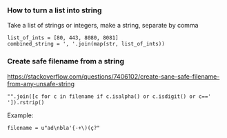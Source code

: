 ### How to turn a list into string

Take a list of strings or integers, make a string, separate by comma
```
list_of_ints = [80, 443, 8080, 8081]
combined_string = ', '.join(map(str, list_of_ints))
```

### Create safe filename from a string
https://stackoverflow.com/questions/7406102/create-sane-safe-filename-from-any-unsafe-string
```
"".join([c for c in filename if c.isalpha() or c.isdigit() or c==' ']).rstrip()

```
Example:
```
filename = u"ad\nbla'{-+\)(ç?"
```